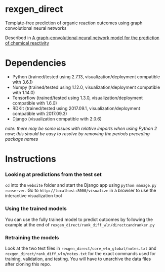 # rexgen_direct
Template-free prediction of organic reaction outcomes using graph convolutional neural networks

Described in [A graph-convolutional neural network model for the prediction of chemical reactivity](https://pubs.rsc.org/en/content/articlelanding/2019/sc/c8sc04228d)

# Dependencies
- Python (trained/tested using 2.7.13, visualization/deployment compatible with 3.6.1)
- Numpy (trained/tested using 1.12.0, visualization/deployment compatible with 1.14.0)
- Tensorflow (trained/tested using 1.3.0, visualization/deployment compatible with 1.6.0)
- RDKit (trained/tested using 2017.09.1, visualization/deployment compatible with 2017.09.3)
- Django (visualization compatible with 2.0.6)

_note: there may be some issues with relative imports when using Python 2 now; this should be easy to resolve by removing the periods preceding package names_

# Instructions 


### Looking at predictions from the test set
```cd``` into the ```website``` folder and start the Django app using ```python manage.py runserver```. Go to ```http://localhost:8000/visualize``` in a browser to use the interactive visualization tool

### Using the trained models
You can use the fully trained model to predict outcomes by following the example at the end of ```rexgen_direct/rank_diff_wln/directcandranker.py```

### Retraining the models
Look at the two text files in ```rexgen_direct/core_wln_global/notes.txt``` and ```rexgen_direct/rank_diff_wln/notes.txt``` for the exact commands used for training, validation, and testing. You will have to unarchive the data files after cloning this repo.
